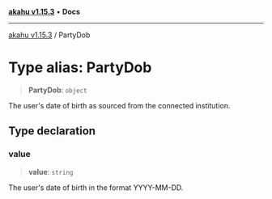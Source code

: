 [**akahu v1.15.3**](../README.md) • **Docs**

***

[akahu v1.15.3](../README.md) / PartyDob

# Type alias: PartyDob

> **PartyDob**: `object`

The user's date of birth as sourced from the connected institution.

## Type declaration

### value

> **value**: `string`

The user's date of birth in the format YYYY-MM-DD.
